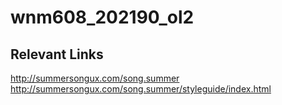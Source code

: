 # wnm608_202190_ol2
## Relevant Links
http://summersongux.com/song.summer
http://summersongux.com/song.summer/styleguide/index.html

